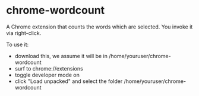 # chrome-wordcount
A Chrome extension that counts the words which are selected. You invoke it via right-click.

To use it:

* download this, we assume it will be in /home/youruser/chrome-wordcount
* surf to chrome://extensions
* toggle developer mode on
* click "Load unpacked" and select the folder /home/youruser/chrome-wordcount
